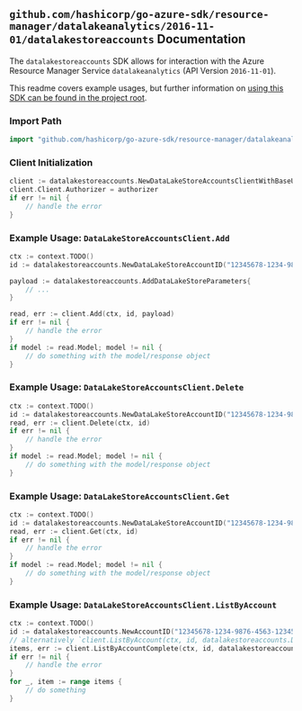 
## `github.com/hashicorp/go-azure-sdk/resource-manager/datalakeanalytics/2016-11-01/datalakestoreaccounts` Documentation

The `datalakestoreaccounts` SDK allows for interaction with the Azure Resource Manager Service `datalakeanalytics` (API Version `2016-11-01`).

This readme covers example usages, but further information on [using this SDK can be found in the project root](https://github.com/hashicorp/go-azure-sdk/tree/main/docs).

### Import Path

```go
import "github.com/hashicorp/go-azure-sdk/resource-manager/datalakeanalytics/2016-11-01/datalakestoreaccounts"
```


### Client Initialization

```go
client := datalakestoreaccounts.NewDataLakeStoreAccountsClientWithBaseURI("https://management.azure.com")
client.Client.Authorizer = authorizer
if err != nil {
	// handle the error
}
```


### Example Usage: `DataLakeStoreAccountsClient.Add`

```go
ctx := context.TODO()
id := datalakestoreaccounts.NewDataLakeStoreAccountID("12345678-1234-9876-4563-123456789012", "example-resource-group", "accountValue", "dataLakeStoreAccountValue")

payload := datalakestoreaccounts.AddDataLakeStoreParameters{
	// ...
}

read, err := client.Add(ctx, id, payload)
if err != nil {
	// handle the error
}
if model := read.Model; model != nil {
	// do something with the model/response object
}
```


### Example Usage: `DataLakeStoreAccountsClient.Delete`

```go
ctx := context.TODO()
id := datalakestoreaccounts.NewDataLakeStoreAccountID("12345678-1234-9876-4563-123456789012", "example-resource-group", "accountValue", "dataLakeStoreAccountValue")
read, err := client.Delete(ctx, id)
if err != nil {
	// handle the error
}
if model := read.Model; model != nil {
	// do something with the model/response object
}
```


### Example Usage: `DataLakeStoreAccountsClient.Get`

```go
ctx := context.TODO()
id := datalakestoreaccounts.NewDataLakeStoreAccountID("12345678-1234-9876-4563-123456789012", "example-resource-group", "accountValue", "dataLakeStoreAccountValue")
read, err := client.Get(ctx, id)
if err != nil {
	// handle the error
}
if model := read.Model; model != nil {
	// do something with the model/response object
}
```


### Example Usage: `DataLakeStoreAccountsClient.ListByAccount`

```go
ctx := context.TODO()
id := datalakestoreaccounts.NewAccountID("12345678-1234-9876-4563-123456789012", "example-resource-group", "accountValue")
// alternatively `client.ListByAccount(ctx, id, datalakestoreaccounts.DefaultListByAccountOperationOptions())` can be used to do batched pagination
items, err := client.ListByAccountComplete(ctx, id, datalakestoreaccounts.DefaultListByAccountOperationOptions())
if err != nil {
	// handle the error
}
for _, item := range items {
	// do something
}
```
